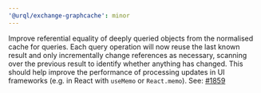 ```yaml
---
'@urql/exchange-graphcache': minor
---
```


Improve referential equality of deeply queried objects from the normalised cache for queries. Each query operation will now reuse the last known result and only incrementally change references as necessary, scanning over the previous result to identify whether anything has changed.
This should help improve the performance of processing updates in UI frameworks (e.g. in React with `useMemo` or `React.memo`).
See: [#1859](https://github.com/FormidableLabs/urql/pull/1859)
